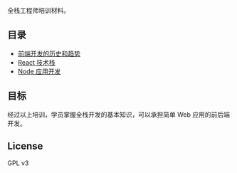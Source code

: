 全栈工程师培训材料。

## 目录

- [前端开发的历史和趋势](./docs/history.md)
- [React 技术栈](./docs/react.md)
- [Node 应用开发](./docs/node.md)

## 目标

经过以上培训，学员掌握全栈开发的基本知识，可以承担简单 Web 应用的前后端开发。

## License

GPL v3
